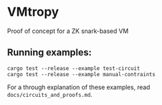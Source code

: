 # VMtropy
Proof of concept for a ZK snark-based VM

## Running examples:

``` shell
cargo test --release --example test-circuit
cargo test --release --example manual-contraints
```

For a through explanation of these examples, read `docs/circuits_and_proofs.md`.
